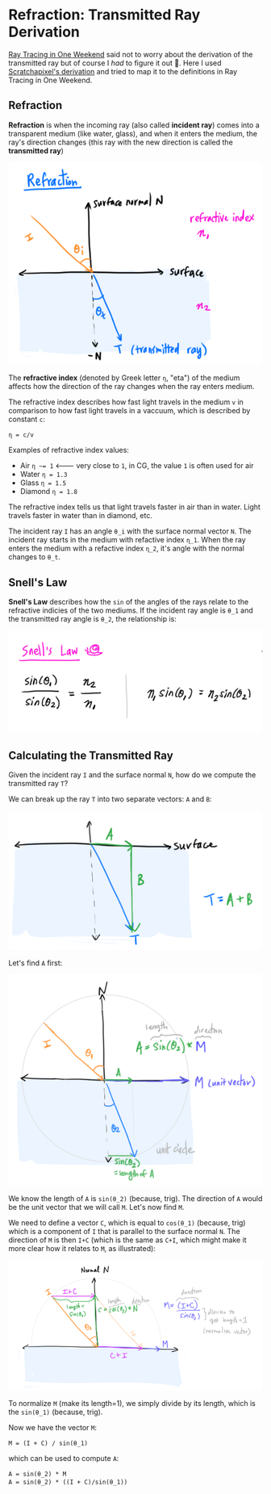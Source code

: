 # Refraction: Transmitted Ray Derivation

[Ray Tracing in One Weekend](https://raytracing.github.io/books/RayTracingInOneWeekend.html#dielectrics/snell'slaw) said not to worry about the derivation of the transmitted ray but of course I *had* to figure it out 🙂.
Here I used [Scratchapixel's derivation](https://www.scratchapixel.com/lessons/3d-basic-rendering/introduction-to-shading/reflection-refraction-fresnel) and tried to map it to the definitions in Ray Tracing in One Weekend.

## Refraction

**Refraction** is when the incoming ray (also called **incident ray**) comes into a transparent medium (like water, glass), and when it enters the medium, the ray's direction changes (this ray with the new direction is called the **transmitted ray**)

![Refraction](images/notes/refraction.png)

The **refractive index** (denoted by Greek letter `η`, "eta") of the medium affects how the direction of the ray changes when the ray enters medium.

The refractive index describes how fast light travels in the medium `v` in comparison to how fast light travels in a vaccuum, which is described by constant `c`:
```
η = c/v
```

Examples of refractive index values:
* Air `η ~= 1` <--- very close to `1`, in CG, the value `1` is often used for air
* Water `η = 1.3`
* Glass `η = 1.5`
* Diamond `η = 1.8`

The refractive index tells us that light travels faster in air than in water. Light travels faster in water than in diamond, etc.

The incident ray `I` has an angle `θ_i` with the surface normal vector `N`. The incident ray starts in the medium with refactive index `η_1`. When the ray enters the medium with a refactive index `η_2`, it's angle with the normal changes to `θ_t`.


## Snell's Law
**Snell's Law** describes how the `sin` of the angles of the rays relate to the refractive indicies of the two mediums. If the incident ray angle is `θ_1` and the transmitted ray angle is `θ_2`, the relationship is:

![Snell's Law](notes/../images/notes/snells-law.png)


## Calculating the Transmitted Ray

Given the incident ray `I` and the surface normal `N`, how do we compute the transmitted ray `T`?

We can break up the ray `T` into two separate vectors: `A` and `B`:

![T = A + B](images/notes/t-a-b.png)

Let's find `A` first:

![Finding vector A](images/notes/m.png)

We know the length of `A` is `sin(θ_2)` (because, trig). The direction of `A` would be the unit vector that we will call `M`. Let's now find `M`.

We need to define a vector `C`, which is equal to `cos(θ_1)` (because, trig) which is a component of `I` that is parallel to the surface normal `N`. The direction of `M` is then `I+C` (which is the same as `C+I`, which might make it more clear how it relates to `M`, as illustrated):

![Deriving M](images/notes/m-derivation.png)

To normalize `M` (make its length=1), we simply divide by its length, which is the `sin(θ_1)` (because, trig).

Now we have the vector `M`:
```
M = (I + C) / sin(θ_1)
```

which can be used to compute `A`:
```
A = sin(θ_2) * M
A = sin(θ_2) * ((I + C)/sin(θ_1))
```
